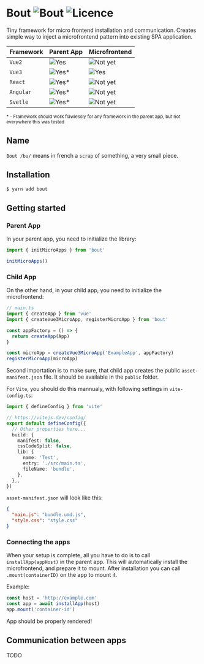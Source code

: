 # Bout ![Bout](https://img.shields.io/npm/v/bout?color=blue&logo=Bout) ![Licence](https://img.shields.io/npm/l/bout)

Tiny framework for micro frontend installation and communication. Creates simple way to inject a microfrontend pattern into existing SPA application.

| Framework | Parent App                                              | Microfrontend                                         |
| --------- | ------------------------------------------------------- | ----------------------------------------------------- |
| `Vue2`    | ![Yes](https://img.shields.io/badge/-Yes-brightgreen)   | ![Not yet](https://img.shields.io/badge/-Not_yet-red) |
| `Vue3`    | ![Yes](https://img.shields.io/badge/-Possible-yellow)\* | ![Yes](https://img.shields.io/badge/-Yes-brightgreen) |
| `React`   | ![Yes](https://img.shields.io/badge/-Possible-yellow)\* | ![Not yet](https://img.shields.io/badge/-Not_yet-red) |
| `Angular` | ![Yes](https://img.shields.io/badge/-Possible-yellow)\* | ![Not yet](https://img.shields.io/badge/-Not_yet-red) |
| `Svetle`  | ![Yes](https://img.shields.io/badge/-Possible-yellow)\* | ![Not yet](https://img.shields.io/badge/-Not_yet-red) |

<small>\* - Framework should work flawlessly for any framework in the parent app, but not everywhere this was tested</small>

## Name

`Bout /bu/` means in french a `scrap` of something, a very small piece.

## Installation

```bash
$ yarn add bout
```

## Getting started

### Parent App

In your parent app, you need to initialize the library:

```ts
import { initMicroApps } from 'bout'

initMicroApps()
```

### Child App

On the other hand, in your child app, you need to initialize the microfrontend:

```ts
// main.ts
import { createApp } from 'vue'
import { createVue3MicroApp, registerMicroApp } from 'bout'

const appFactory = () => {
  return createApp(App)
}

const microApp = createVue3MicroApp('ExampleApp', appFactory)
registerMicroApp(microApp)
```

Second importation is to make sure, that child app creates the public `asset-manifest.json` file. It should be available in the `public` folder.

For `Vite`, you should do this mannualy, with following settings in `vite-config.ts`:

```ts
import { defineConfig } from 'vite'

// https://vitejs.dev/config/
export default defineConfig({
  // Other properties here...
  build: {
    manifest: false,
    cssCodeSplit: false,
    lib: {
      name: 'Test',
      entry: './src/main.ts',
      fileName: 'bundle',
    },
  },,
})
```

`asset-manifest.json` will look like this:

```json
{
  "main.js": "bundle.umd.js",
  "style.css": "style.css"
}
```

### Connecting the apps

When your setup is complete, all you have to do is to call `installApp(appHost)` in the parent app. This will automatically install the microfrontend, and prepare it to mount. After installation you can call `.mount(containerID)` on the app to mount it.

Example:

```ts
const host = 'http://example.com'
const app = await installApp(host)
app.mount('container-id')
```

App should be properly rendered!

## Communication between apps

TODO
